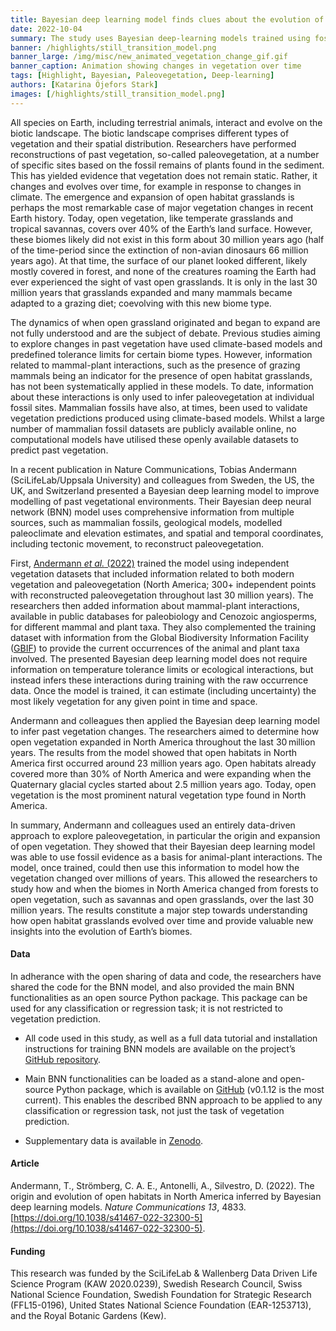 ```yaml
---
title: Bayesian deep learning model finds clues about the evolution of open habitats
date: 2022-10-04
summary: The study uses Bayesian deep-learning models trained using fossil evidence of mammal-plant interactions to explore the origin and expansion of open grassland in North America. The study used open data sources, and openly shares the code and functionalities produced. 
banner: /highlights/still_transition_model.png
banner_large: /img/misc/new_animated_vegetation_change_gif.gif
banner_caption: Animation showing changes in vegetation over time
tags: [Highlight, Bayesian, Paleovegetation, Deep-learning]
authors: [Katarina Öjefors Stark]
images: [/highlights/still_transition_model.png]
---
```


All species on Earth, including terrestrial animals, interact and evolve on the biotic landscape. The biotic landscape comprises different types of vegetation and their spatial distribution. Researchers have performed reconstructions of past vegetation, so-called paleovegetation, at a number of specific sites based on the fossil remains of plants found in the sediment. This has yielded evidence that vegetation does not remain static. Rather, it changes and evolves over time, for example in response to changes in climate. The emergence and expansion of open habitat grasslands is perhaps the most remarkable case of major vegetation changes in recent Earth history. Today, open vegetation, like temperate grasslands and tropical savannas, covers over 40% of the Earth’s land surface. However, these biomes likely did not exist in this form about 30 million years ago (half of the time-period since the extinction of non-avian dinosaurs 66 million years ago). At that time, the surface of our planet looked different, likely mostly covered in forest, and none of the creatures roaming the Earth had ever experienced the sight of vast open grasslands. It is only in the last 30 million years that grasslands expanded and many mammals became adapted to a grazing diet; coevolving with this new biome type.

The dynamics of when open grassland originated and began to expand are not fully understood and are the subject of debate. Previous studies aiming to explore changes in past vegetation have used climate-based models and predefined tolerance limits for certain biome types. However, information related to mammal-plant interactions, such as the presence of grazing mammals being an indicator for the presence of open habitat grasslands, has not been systematically applied in these models. To date, information about these interactions is only used to infer paleovegetation at individual fossil sites. Mammalian fossils have also, at times, been used to validate vegetation predictions produced using climate-based models. Whilst a large number of mammalian fossil datasets are publicly available online, no computational models have utilised these openly available datasets to predict past vegetation.

In a recent publication in Nature Communications, Tobias Andermann (SciLifeLab/Uppsala University) and colleagues from Sweden, the US, the UK, and Switzerland presented a Bayesian deep learning model to improve modelling of past vegetational environments.
Their Bayesian deep neural network (BNN) model uses comprehensive information from multiple sources, such as mammalian fossils, geological models, modelled paleoclimate and elevation estimates, and spatial and temporal coordinates, including tectonic movement, to reconstruct paleovegetation.

First, [Andermann *et al.* (2022)](https://www.nature.com/articles/s41467-022-32300-5) trained the model using independent vegetation datasets that included information related to both modern vegetation and paleovegetation (North America; 300+ independent points with reconstructed paleovegetation throughout last 30 million years). The researchers then added information about mammal-plant interactions, available in public databases for paleobiology and Cenozoic angiosperms, for different mammal and plant taxa. They also complemented the training dataset with information from the Global Biodiversity Information Facility ([GBIF](https://www.gbif.org/)) to provide the current occurrences of the animal and plant taxa involved. The presented Bayesian deep learning model does not require information on temperature tolerance limits or ecological interactions, but instead infers these interactions during training with the raw occurrence data. Once the model is trained, it can estimate (including uncertainty) the most likely vegetation for any given point in time and space.

Andermann and colleagues then applied the Bayesian deep learning model to infer past vegetation changes. The researchers aimed to determine how open vegetation expanded in North America throughout the last 30 million years. The results from the model showed that open habitats in North America first occurred around 23 million years ago. Open habitats already covered more than 30% of North America and were expanding when the Quaternary glacial cycles started about 2.5 million years ago. Today, open vegetation is the most prominent natural vegetation type found in North America.

In summary, Andermann and colleagues used an entirely data-driven approach to explore paleovegetation, in particular the origin and expansion of open vegetation. They showed that their Bayesian deep learning model was able to use fossil evidence as a basis for animal-plant interactions. The model, once trained, could then use this information to model how the vegetation changed over millions of years. This allowed the researchers to study how and when the biomes in North America changed from forests to open vegetation, such as savannas and open grasslands, over the last 30 million years. The results constitute a major step towards understanding how open habitat grasslands evolved over time and provide valuable new insights into the evolution of Earth’s biomes.

#### Data

In adherance with the open sharing of data and code, the researchers have shared the code for the BNN model, and also provided the main BNN functionalities as an open source Python package. This package can be used for any classification or regression task; it is not restricted to vegetation prediction.

* All code used in this study, as well as a full data tutorial and installation instructions for training BNN models are available on the project’s [GitHub repository](https://github.com/tandermann/paleovegetation56).

* Main BNN functionalities can be loaded as a stand-alone and open-source Python package, which is available on [GitHub](https://github.com/dsilvestro/npBNN) (v0.1.12 is the most current). This enables the described BNN approach to be applied to any classification or regression task, not just the task of vegetation prediction.

* Supplementary data is available in [Zenodo](https://doi.org/10.5281/zenodo.6492100).

#### Article

Andermann, T., Strömberg, C. A. E., Antonelli, A., Silvestro, D. (2022). The origin and evolution of open habitats in North America inferred by Bayesian deep learning models. *Nature Communications 13*, 4833. [https://doi.org/10.1038/s41467-022-32300-5](https://doi.org/10.1038/s41467-022-32300-5).

#### Funding

This research was funded by the SciLifeLab & Wallenberg Data Driven Life Science Program (KAW 2020.0239), Swedish Research Council, Swiss National Science Foundation, Swedish Foundation for Strategic Research (FFL15-0196), United States National Science Foundation (EAR-1253713), and the Royal Botanic Gardens (Kew).
